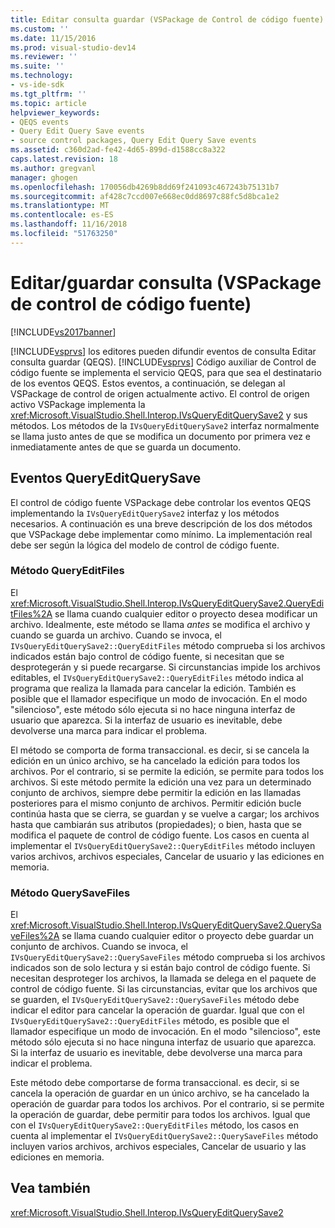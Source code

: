 ```yaml
---
title: Editar consulta guardar (VSPackage de Control de código fuente) de consulta | Documentos de Microsoft
ms.custom: ''
ms.date: 11/15/2016
ms.prod: visual-studio-dev14
ms.reviewer: ''
ms.suite: ''
ms.technology:
- vs-ide-sdk
ms.tgt_pltfrm: ''
ms.topic: article
helpviewer_keywords:
- QEQS events
- Query Edit Query Save events
- source control packages, Query Edit Query Save events
ms.assetid: c360d2ad-fe42-4d65-899d-d1588cc8a322
caps.latest.revision: 18
ms.author: gregvanl
manager: ghogen
ms.openlocfilehash: 170056db4269b8dd69f241093c467243b75131b7
ms.sourcegitcommit: af428c7ccd007e668ec0dd8697c88fc5d8bca1e2
ms.translationtype: MT
ms.contentlocale: es-ES
ms.lasthandoff: 11/16/2018
ms.locfileid: "51763250"
---
```

# <a name="query-edit-query-save-source-control-vspackage"></a>Editar/guardar consulta (VSPackage de control de código fuente)
[!INCLUDE[vs2017banner](../../includes/vs2017banner.md)]

[!INCLUDE[vsprvs](../../includes/vsprvs-md.md)] los editores pueden difundir eventos de consulta Editar consulta guardar (QEQS). [!INCLUDE[vsprvs](../../includes/vsprvs-md.md)] Código auxiliar de Control de código fuente se implementa el servicio QEQS, para que sea el destinatario de los eventos QEQS. Estos eventos, a continuación, se delegan al VSPackage de control de origen actualmente activo. El control de origen activo VSPackage implementa la <xref:Microsoft.VisualStudio.Shell.Interop.IVsQueryEditQuerySave2> y sus métodos. Los métodos de la `IVsQueryEditQuerySave2` interfaz normalmente se llama justo antes de que se modifica un documento por primera vez e inmediatamente antes de que se guarda un documento.  
  
## <a name="queryeditquerysave-events"></a>Eventos QueryEditQuerySave  
 El control de código fuente VSPackage debe controlar los eventos QEQS implementando la `IVsQueryEditQuerySave2` interfaz y los métodos necesarios. A continuación es una breve descripción de los dos métodos que VSPackage debe implementar como mínimo. La implementación real debe ser según la lógica del modelo de control de código fuente.  
  
### <a name="queryeditfiles-method"></a>Método QueryEditFiles  
 El <xref:Microsoft.VisualStudio.Shell.Interop.IVsQueryEditQuerySave2.QueryEditFiles%2A> se llama cuando cualquier editor o proyecto desea modificar un archivo. Idealmente, este método se llama *antes* se modifica el archivo y cuando se guarda un archivo. Cuando se invoca, el `IVsQueryEditQuerySave2::QueryEditFiles` método comprueba si los archivos indicados están bajo control de código fuente, si necesitan que se desprotegerán y si puede recargarse. Si circunstancias impide los archivos editables, el `IVsQueryEditQuerySave2::QueryEditFiles` método indica al programa que realiza la llamada para cancelar la edición. También es posible que el llamador especifique un modo de invocación. En el modo "silencioso", este método sólo ejecuta si no hace ninguna interfaz de usuario que aparezca. Si la interfaz de usuario es inevitable, debe devolverse una marca para indicar el problema.  
  
 El método se comporta de forma transaccional. es decir, si se cancela la edición en un único archivo, se ha cancelado la edición para todos los archivos. Por el contrario, si se permite la edición, se permite para todos los archivos. Si este método permite la edición una vez para un determinado conjunto de archivos, siempre debe permitir la edición en las llamadas posteriores para el mismo conjunto de archivos. Permitir edición bucle continúa hasta que se cierra, se guardan y se vuelve a cargar; los archivos hasta que cambiarán sus atributos (propiedades); o bien, hasta que se modifica el paquete de control de código fuente. Los casos en cuenta al implementar el `IVsQueryEditQuerySave2::QueryEditFiles` método incluyen varios archivos, archivos especiales, Cancelar de usuario y las ediciones en memoria.  
  
### <a name="querysavefiles-method"></a>Método QuerySaveFiles  
 El <xref:Microsoft.VisualStudio.Shell.Interop.IVsQueryEditQuerySave2.QuerySaveFiles%2A> se llama cuando cualquier editor o proyecto debe guardar un conjunto de archivos. Cuando se invoca, el `IVsQueryEditQuerySave2::QuerySaveFiles` método comprueba si los archivos indicados son de solo lectura y si están bajo control de código fuente. Si necesitan desproteger los archivos, la llamada se delega en el paquete de control de código fuente. Si las circunstancias, evitar que los archivos que se guarden, el `IVsQueryEditQuerySave2::QuerySaveFiles` método debe indicar el editor para cancelar la operación de guardar. Igual que con el `IVsQueryEditQuerySave2::QueryEditFiles` método, es posible que el llamador especifique un modo de invocación. En el modo "silencioso", este método sólo ejecuta si no hace ninguna interfaz de usuario que aparezca. Si la interfaz de usuario es inevitable, debe devolverse una marca para indicar el problema.  
  
 Este método debe comportarse de forma transaccional. es decir, si se cancela la operación de guardar en un único archivo, se ha cancelado la operación de guardar para todos los archivos. Por el contrario, si se permite la operación de guardar, debe permitir para todos los archivos. Igual que con el `IVsQueryEditQuerySave2::QueryEditFiles` método, los casos en cuenta al implementar el `IVsQueryEditQuerySave2::QuerySaveFiles` método incluyen varios archivos, archivos especiales, Cancelar de usuario y las ediciones en memoria.  
  
## <a name="see-also"></a>Vea también  
 <xref:Microsoft.VisualStudio.Shell.Interop.IVsQueryEditQuerySave2>


